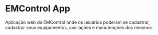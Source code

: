 # EMControl App 

Aplicação web da EMControl onde os usuários poderam se cadastrar, cadastrar seus equipamentos, avaliações e manutenções dos mesmos.
